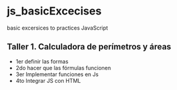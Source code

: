 # js_basicExcecises
basic excersices to practices JavaScript

## Taller 1. Calculadora de perímetros y áreas

- 1er definir las formas
- 2do hacer que las fórmulas funcionen
- 3er Implementar funciones en Js
- 4to Integrar JS con HTML

